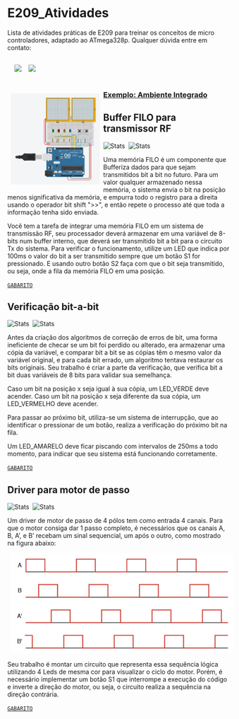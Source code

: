 # E209_Atividades
Lista de atividades práticas de E209 para treinar os conceitos de micro controladores, adaptado ao ATmega328p. Qualquer dúvida entre em contato:

<p style="margin:0.5rem; width: 100%; font-size: 100%" >
  <a href="https://www.github.com/DIEGOVZK/">
  <img style="margin:1rem 0.5rem; height: 30%; float: left;" src="https://img.shields.io/badge/GitHub-%20-white?style=for-the-badge&logo=github">
  </a>
  <a href="https://www.linkedin.com/in/diego-anestor-coutinho">
  <img style="margin:1rem 0.5rem; height: 30%;" src="https://img.shields.io/badge/LinkedIn-%20-blue?style=for-the-badge&logo=linkedin">
  </a>
</p>

<p loat="left" >

  <img style="margin:1rem 0.5rem; width: 40%; float: left;" src="https://github.com/DIEGOVZK/E209_Atividades/blob/main/Imagens/Img%20AmbienteIntegrado.png">

  ### [Exemplo: Ambiente Integrado](https://www.tinkercad.com/things/ftL9kai7N9I-e209-teste-de-logicas)

</p>

## Buffer FILO para transmissor RF

<p float="left">

  <img style="float: left;" src="https://img.shields.io/badge/ Matéria - BITMASK | GPIO | INT - darkgreen" alt="Stats" />

  <img  style="margin-left:0.5rem;" src="https://img.shields.io/badge/ Dificuldade - Fácil / Média - orange" alt="Stats" />
  
</p>

Uma memória FILO é um componente que Bufferiza dados para que sejam transmitidos bit a bit no futuro. Para um valor qualquer armazenado nessa memória, o sistema envia o bit na posição menos significativa da memória, e empurra todo o registro para a direita usando o operador bit shift ">>", e então repete o processo até que toda a informação tenha sido enviada.

Você tem a tarefa de integrar uma memória FILO em um sistema de transmissão RF, seu processador deverá armazenar em uma variável de 8-bits num buffer interno, que deverá ser transmitido bit a bit para o circuito Tx do sistema.
Para verificar o funcionamento, utilize um LED que indica por 100ms o valor do bit a ser transmitido sempre que um botão S1 for pressionado. E usando outro botão S2 faça com que o bit seja transmitido, ou seja, onde a fila da memória FILO em uma posição.


[`GABARITO`](https://github.com/DIEGOVZK/E209_Atividades/blob/main/Gabaritos/GABARITO_11.c)


## Verificação bit-a-bit

<p float="left">

  <img style="float: left;" src="https://img.shields.io/badge/ Matéria - BITMASK | GPIO | INT - darkgreen" alt="Stats" />

  <img  style="margin-left:0.5rem;" src="https://img.shields.io/badge/ Dificuldade - Média - orange" alt="Stats" />
  
</p>

Antes da criação dos algoritmos de correção de erros de bit, uma forma ineficiente de checar se um bit foi perdido ou alterado, era armazenar uma cópia da variável, e comparar bit a bit se as cópias têm o mesmo valor da variável original, e para cada bit errado, um algoritmo tentava restaurar os bits originais. Seu trabalho é criar a parte da verificação, que verifica bit a bit duas variáveis de 8 bits para validar sua semelhança. 

Caso um bit na posição x seja igual à sua cópia, um LED_VERDE deve acender.
Caso um bit na posição x seja diferente da sua cópia, um LED_VERMELHO deve acender.

Para passar ao próximo bit, utiliza-se um sistema de interrupção, que ao identificar o pressionar de um botão, realiza a verificação do próximo bit na fila.

Um LED_AMARELO deve ficar piscando com intervalos de 250ms a todo momento, para indicar que seu sistema está funcionando corretamente.

[`GABARITO`](https://github.com/DIEGOVZK/E209_Atividades/blob/main/Gabaritos/GABARITO_12_13_1.c)


## Driver para motor de passo

<p float="left">

  <img style="float: left;" src="https://img.shields.io/badge/ Matéria - BITMASK | GPIO | INT - darkgreen" alt="Stats" />

  <img  style="margin-left:0.5rem;" src="https://img.shields.io/badge/ Dificuldade - Média - orange" alt="Stats" />
  
</p>

Um driver de motor de passo de 4 pólos tem como entrada 4 canais. Para que o motor consiga dar 1 passo completo, é necessários que os canais A, B, A’, e B’ recebam um sinal sequencial, um após o outro, como mostrado na figura abaixo:

<img  style="margin-left:0.5rem;" src="https://github.com/DIEGOVZK/E209_Atividades/blob/main/Imagens/Ex12_2.png"/>

Seu trabalho é montar um circuito que representa essa sequência lógica utilizando 4 Leds de mesma cor para visualizar o ciclo do motor. Porém, é necessário implementar um botão S1 que interrompe a execução do código e inverte a direção do motor, ou seja, o circuito realiza a sequência na direção contrária. 


[`GABARITO`](https://github.com/DIEGOVZK/E209_Atividades/blob/main/Gabaritos/GABARITO_12_13_2.c)